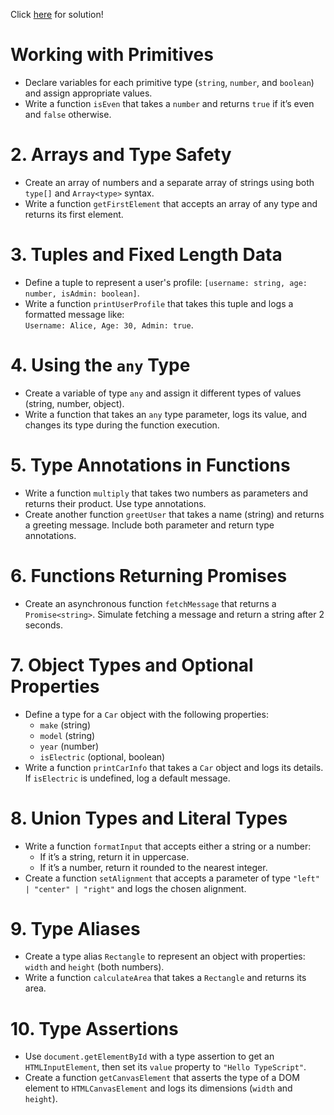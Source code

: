 Click [here](./04-TS-Practice.ts) for solution!

# Working with Primitives

- Declare variables for each primitive type (`string`, `number`, and `boolean`) and assign appropriate values.
- Write a function `isEven` that takes a `number` and returns `true` if it’s even and `false` otherwise.

# 2. Arrays and Type Safety

- Create an array of numbers and a separate array of strings using both `type[]` and `Array<type>` syntax.
- Write a function `getFirstElement` that accepts an array of any type and returns its first element.

# 3. Tuples and Fixed Length Data

- Define a tuple to represent a user's profile: `[username: string, age: number, isAdmin: boolean]`.
- Write a function `printUserProfile` that takes this tuple and logs a formatted message like:  
  `Username: Alice, Age: 30, Admin: true`.

# 4. Using the `any` Type

- Create a variable of type `any` and assign it different types of values (string, number, object).
- Write a function that takes an `any` type parameter, logs its value, and changes its type during the function execution.

# 5. Type Annotations in Functions

- Write a function `multiply` that takes two numbers as parameters and returns their product. Use type annotations.
- Create another function `greetUser` that takes a name (string) and returns a greeting message. Include both parameter and return type annotations.

# 6. Functions Returning Promises

- Create an asynchronous function `fetchMessage` that returns a `Promise<string>`. Simulate fetching a message and return a string after 2 seconds.

# 7. Object Types and Optional Properties

- Define a type for a `Car` object with the following properties:
  - `make` (string)
  - `model` (string)
  - `year` (number)
  - `isElectric` (optional, boolean)
- Write a function `printCarInfo` that takes a `Car` object and logs its details. If `isElectric` is undefined, log a default message.

# 8. Union Types and Literal Types

- Write a function `formatInput` that accepts either a string or a number:
  - If it’s a string, return it in uppercase.
  - If it’s a number, return it rounded to the nearest integer.
- Create a function `setAlignment` that accepts a parameter of type `"left" | "center" | "right"` and logs the chosen alignment.

# 9. Type Aliases

- Create a type alias `Rectangle` to represent an object with properties: `width` and `height` (both numbers).
- Write a function `calculateArea` that takes a `Rectangle` and returns its area.

# 10. Type Assertions

- Use `document.getElementById` with a type assertion to get an `HTMLInputElement`, then set its `value` property to `"Hello TypeScript"`.
- Create a function `getCanvasElement` that asserts the type of a DOM element to `HTMLCanvasElement` and logs its dimensions (`width` and `height`).

